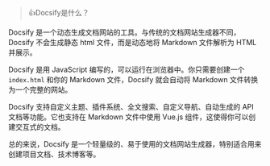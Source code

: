 > :+1:Docsify是什么？

Docsify 是一个动态生成文档网站的工具。与传统的文档网站生成器不同，Docsify 不会生成静态 html 文件，而是动态地将 Markdown 文件解析为 HTML 并展示。

Docsify 是用 JavaScript 编写的，可以运行在浏览器中。你只需要创建一个 `index.html` 和你的 Markdown 文件，Docsify 就会自动将 Markdown 文件转换为一个完整的网站。

Docsify 支持自定义主题、插件系统、全文搜索、自定义导航、自动生成的 API 文档等功能。它也支持在 Markdown 文件中使用 Vue.js 组件，这使得你可以创建交互式的文档。

总的来说，Docsify 是一个轻量级的、易于使用的文档网站生成器，特别适合用来创建项目文档、技术博客等。

